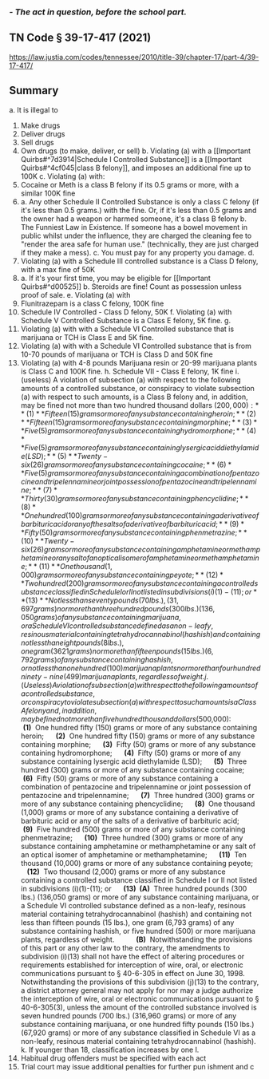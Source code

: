 ### *- The act in question, before the school part.*

## TN Code § 39-17-417 (2021) 

https://law.justia.com/codes/tennessee/2010/title-39/chapter-17/part-4/39-17-417/
## Summary

a. It is illegal to
1. Make drugs
2. Deliver drugs
3. Sell drugs
4. Own drugs (to make, deliver, or sell)
b. Violating (a) with a [[Important Quirbs#^7d3914|Schedule I Controlled Substance]] is a [[Important Quirbs#^4cf045|class B felony]], and imposes an additional fine up to 100K
c. Violating (a) with:
1. Cocaine or Meth is a class B felony if its 0.5 grams or more, with a similar 100K fine
2. 
	a. Any other Schedule II Controlled Substance is only a class C felony (if it's less than 0.5 grams.) with the fine. Or, if it's less than 0.5 grams and the owner had a weapon or harmed someone, it's a class B felony
	b. The Funniest Law in Existence. If someone has a bowel movement in public whilst under the influence, they are charged the cleaning fee to "render the area safe for human use." (technically, they are just charged if they make a mess).
	c. You must pay for any property you damage.
d. 
1. Violating (a) with a Schedule III controlled substance is a Class D felony, with a max fine of 50K
2.  
	a. If it's your first time, you may be eligible for [[Important Quirbs#^d00525]]
	b. Steroids are fine! Count as possession unless proof of sale.
e. Violating (a) with
1. Flunitrazepam is a class C felony, 100K fine
2. Schedule IV Controlled - Class D felony, 50K
f.  Violating (a) with Schedule V Controlled Substance is a Class E felony, 5K fine.
g. 
1. Violating (a) with with a Schedule VI Controlled substance that is marijuana or TCH is Class E and 5K fine.
2.  Violating (a) with with a Schedule VI Controlled substance that is from 10-70 pounds of marijuana or TCH is Class D and 50K fine
3. Violating (a) with 4-8 pounds Marijuana resin or 20-99 marijuana plants is Class C and 100K fine.
h. Schedule VII - Class E felony, 1K fine
i. (useless)
	A violation of subsection (a) with respect to the following amounts of a controlled substance, or conspiracy to violate subsection (a) with respect to such amounts, is a Class B felony and, in addition, may be fined not more than two hundred thousand dollars ($200,000):
	     **(1)**  Fifteen (15) grams or more of any substance containing heroin;
	     **(2)**  Fifteen (15) grams or more of any substance containing morphine;
	     **(3)**  Five (5) grams or more of any substance containing hydromorphone;
	     **(4)**  Five (5) grams or more of any substance containing lysergic acid diethylamide (LSD);
	     **(5)**  Twenty-six (26) grams or more of any substance containing cocaine;
	     **(6)**  Five (5) grams or more of any substance containing a combination of pentazocine and tripelennamine or joint possession of pentazocine and tripelennamine;
	     **(7)**  Thirty (30) grams or more of any substance containing phencyclidine;
	     **(8)**  One hundred (100) grams or more of any substance containing a derivative of barbituric acid or any of the salts of a derivative of barbituric acid;
	     **(9)**  Fifty (50) grams or more of any substance containing phenmetrazine;
	     **(10)**  Twenty-six (26) grams or more of any substance containing amphetamine or methamphetamine or any salt of an optical isomer of amphetamine or methamphetamine;
	     **(11)**  One thousand (1,000) grams or more of any substance containing peyote;
	     **(12)**  Two hundred (200) grams or more of any substance containing a controlled substance classified in Schedule I or II not listed in subdivisions (i)(1)-(11); or
	     **(13)**  Not less than seventy pounds (70 lbs.), (31,697 grams) nor more than three hundred pounds (300 lbs.) (136,050 grams) of any substance containing marijuana, or a Schedule VI controlled substance defined as a non-leafy, resinous material containing tetrahydrocannabinol (hashish) and containing not less than eight pounds (8 lbs.), one gram (3621 grams) nor more than fifteen pounds (15 lbs.) (6,792 grams) of any substance containing hashish, or not less than one hundred (100) marijuana plants nor more than four hundred ninety-nine (499) marijuana plants, regardless of weight.
     
 j. (Useless) 
	 A violation of subsection (a) with respect to the following amounts of a controlled substance, or conspiracy to violate subsection (a) with respect to such amounts is a Class A felony and, in addition, may be fined not more than five hundred thousand dollars ($500,000):
	     **(1)**  One hundred fifty (150) grams or more of any substance containing heroin;
	     **(2)**  One hundred fifty (150) grams or more of any substance containing morphine;
	     **(3)**  Fifty (50) grams or more of any substance containing hydromorphone;
	     **(4)**  Fifty (50) grams or more of any substance containing lysergic acid diethylamide (LSD);
	     **(5)**  Three hundred (300) grams or more of any substance containing cocaine;
	     **(6)**  Fifty (50) grams or more of any substance containing a combination of pentazocine and tripelennamine or joint possession of pentazocine and tripelennamine;
	     **(7)**  Three hundred (300) grams or more of any substance containing phencyclidine;
	     **(8)**  One thousand (1,000) grams or more of any substance containing a derivative of barbituric acid or any of the salts of a derivative of barbituric acid;
	     **(9)**  Five hundred (500) grams or more of any substance containing phenmetrazine;
	     **(10)**  Three hundred (300) grams or more of any substance containing amphetamine or methamphetamine or any salt of an optical isomer of amphetamine or methamphetamine;
	     **(11)**  Ten thousand (10,000) grams or more of any substance containing peyote;
	     **(12)**  Two thousand (2,000) grams or more of any substance containing a controlled substance classified in Schedule I or II not listed in subdivisions (i)(1)-(11); or
	     **(13)  (A)**  Three hundred pounds (300 lbs.) (136,050 grams) or more of any substance containing marijuana, or a Schedule VI controlled substance defined as a non-leafy, resinous material containing tetrahydrocannabinol (hashish) and containing not less than fifteen pounds (15 lbs.), one gram (6,793 grams) of any substance containing hashish, or five hundred (500) or more marijuana plants, regardless of weight.
	          **(B)**  Notwithstanding the provisions of this part or any other law to the contrary, the amendments to subdivision (i)(13) shall not have the effect of altering procedures or requirements established for interception of wire, oral, or electronic communications pursuant to § 40-6-305 in effect on June 30, 1998. Notwithstanding the provisions of this subdivision (j)(13) to the contrary, a district attorney general may not apply for nor may a judge authorize the interception of wire, oral or electronic communications pursuant to § 40-6-305(3), unless the amount of the controlled substance involved is seven hundred pounds (700 lbs.) (316,960 grams) or more of any substance containing marijuana, or one hundred fifty pounds (150 lbs.) (67,920 grams) or more of any substance classified in Schedule VI as a non-leafy, resinous material containing tetrahydrocannabinol (hashish).
k. If younger than 18, classification increases by one
l. 
1. Habitual drug offenders must be specified with each act
2. Trial court may issue additional penalties for further pun ishment and c